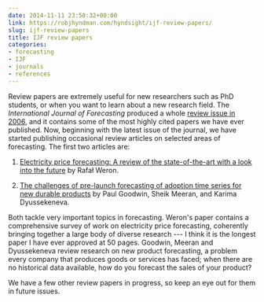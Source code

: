 ```yaml
---
date: 2014-11-11 23:50:32+00:00
link: https://robjhyndman.com/hyndsight/ijf-review-papers/
slug: ijf-review-papers
title: IJF review papers
categories:
- forecasting
- IJF
- journals
- references
---
```


Review papers are extremely useful for new researchers such as PhD students, or when you want to learn about a new research field. The _International Journal of Forecasting_ produced a whole [review issue in 2006](http://www.sciencedirect.com/science/journal/01692070/22/3), and it contains some of the most highly cited papers we have ever published. Now, beginning with the latest issue of the journal, we have started publishing occasional review articles on selected areas of forecasting. The first two articles are:



  1. [Electricity price forecasting: A review of the state-of-the-art with a look into the future](http://www.sciencedirect.com/science/article/pii/S0169207014001083) by Rafał Weron.

  2. [The challenges of pre-launch forecasting of adoption time series for new durable products](http://www.sciencedirect.com/science/article/pii/S0169207014001095) by Paul Goodwin, Sheik Meeran, and Karima Dyussekeneva.

Both tackle very important topics in forecasting. Weron's paper contains a comprehensive survey of work on electricity price forecasting, coherently bringing together a large body of diverse research --- I think it is the longest paper I have ever approved at 50 pages. Goodwin, Meeran and Dyussekeneva review research on new product forecasting, a problem every company that produces goods or services has faced; when there are no historical data available, how do you forecast the sales of your product?

We have a few other review papers in progress, so keep an eye out for them in future issues.
